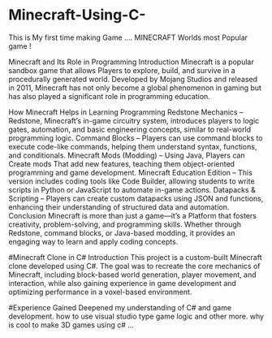 # Minecraft-Using-C-
This is My first time making Game .... MINECRAFT  Worlds most Popular game !

Minecraft and Its Role in Programming
Introduction
Minecraft is a popular sandbox game that allows Players to explore, build, and survive in a procedurally generated world. Developed by Mojang Studios and released in 2011, Minecraft has not only become a global phenomenon in gaming but has also played a significant role in programming education.

How Minecraft Helps in Learning Programming
Redstone Mechanics – Redstone, Minecraft’s in-game circuitry system, introduces players to logic gates, automation, and basic engineering concepts, similar to real-world programming logic.
Command Blocks – Players can use command blocks to execute code-like commands, helping them understand syntax, functions, and conditionals.
Minecraft Mods (Modding) – Using Java, Players can Create mods That add new features, teaching them object-oriented programming and game development.
Minecraft Education Edition – This version includes coding tools like Code Builder, allowing students to write scripts in Python or JavaScript to automate in-game actions.
Datapacks & Scripting – Players can create custom datapacks using JSON and functions, enhancing their understanding of structured data and automation.
Conclusion
Minecraft is more than just a game—it’s a Platform that fosters creativity, problem-solving, and programming skills. Whether through Redstone, command blocks, or Java-based modding, it provides an engaging way to learn and apply coding concepts.


#Minecraft Clone in C#
Introduction
This project is a custom-built Minecraft clone developed using C#. The goal was to recreate the core mechanics of Minecraft, including block-based world generation, player movement, and interaction, while also gaining experience in game development and optimizing performance in a voxel-based environment.


#Experience Gained
Deepened my understanding of C# and game development.
how to use visual studio type game logic and other more.
why is cool to make 3D games using c# ...
